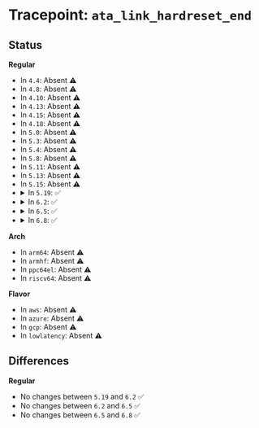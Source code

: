 # Tracepoint: <code>ata_link_hardreset_end</code>

## Status
<b>Regular</b>
<ul>
<li>
In <code>4.4</code>: Absent ⚠️
</li>
<li>
In <code>4.8</code>: Absent ⚠️
</li>
<li>
In <code>4.10</code>: Absent ⚠️
</li>
<li>
In <code>4.13</code>: Absent ⚠️
</li>
<li>
In <code>4.15</code>: Absent ⚠️
</li>
<li>
In <code>4.18</code>: Absent ⚠️
</li>
<li>
In <code>5.0</code>: Absent ⚠️
</li>
<li>
In <code>5.3</code>: Absent ⚠️
</li>
<li>
In <code>5.4</code>: Absent ⚠️
</li>
<li>
In <code>5.8</code>: Absent ⚠️
</li>
<li>
In <code>5.11</code>: Absent ⚠️
</li>
<li>
In <code>5.13</code>: Absent ⚠️
</li>
<li>
In <code>5.15</code>: Absent ⚠️
</li>
<li>
<details>
<summary>In <code>5.19</code>: ✅</summary>

Event:

```c
struct trace_event_raw_ata_link_reset_end_template {
    struct trace_entry ent;
    unsigned int ata_port;
    unsigned int class[2];
    int rc;
    char __data[0];
};
```
Function:

```c
void trace_event_raw_event_ata_link_reset_end_template(void *__data, struct ata_link *link, unsigned int *class, int rc);
```
</details>
</li>
<li>
<details>
<summary>In <code>6.2</code>: ✅</summary>

Event:

```c
struct trace_event_raw_ata_link_reset_end_template {
    struct trace_entry ent;
    unsigned int ata_port;
    unsigned int class[2];
    int rc;
    char __data[0];
};
```
Function:

```c
void trace_event_raw_event_ata_link_reset_end_template(void *__data, struct ata_link *link, unsigned int *class, int rc);
```
</details>
</li>
<li>
<details>
<summary>In <code>6.5</code>: ✅</summary>

Event:

```c
struct trace_event_raw_ata_link_reset_end_template {
    struct trace_entry ent;
    unsigned int ata_port;
    unsigned int class[2];
    int rc;
    char __data[0];
};
```
Function:

```c
void trace_event_raw_event_ata_link_reset_end_template(void *__data, struct ata_link *link, unsigned int *class, int rc);
```
</details>
</li>
<li>
<details>
<summary>In <code>6.8</code>: ✅</summary>

Event:

```c
struct trace_event_raw_ata_link_reset_end_template {
    struct trace_entry ent;
    unsigned int ata_port;
    unsigned int class[2];
    int rc;
    char __data[0];
};
```
Function:

```c
void trace_event_raw_event_ata_link_reset_end_template(void *__data, struct ata_link *link, unsigned int *class, int rc);
```
</details>
</li>
</ul>
<b>Arch</b>
<ul>
<li>
In <code>arm64</code>: Absent ⚠️
</li>
<li>
In <code>armhf</code>: Absent ⚠️
</li>
<li>
In <code>ppc64el</code>: Absent ⚠️
</li>
<li>
In <code>riscv64</code>: Absent ⚠️
</li>
</ul>
<b>Flavor</b>
<ul>
<li>
In <code>aws</code>: Absent ⚠️
</li>
<li>
In <code>azure</code>: Absent ⚠️
</li>
<li>
In <code>gcp</code>: Absent ⚠️
</li>
<li>
In <code>lowlatency</code>: Absent ⚠️
</li>
</ul>

## Differences
<b>Regular</b>
<ul>
<li>
No changes between <code>5.19</code> and <code>6.2</code> ✅
</li>
<li>
No changes between <code>6.2</code> and <code>6.5</code> ✅
</li>
<li>
No changes between <code>6.5</code> and <code>6.8</code> ✅
</li>
</ul>
